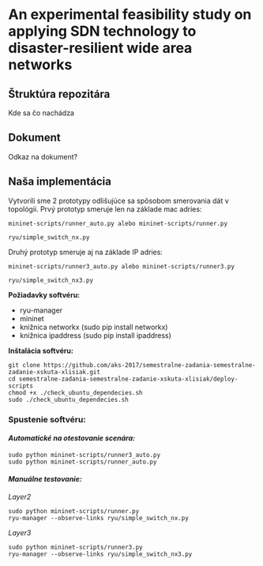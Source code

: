 # An experimental feasibility study on applying SDN technology to disaster-resilient wide area networks

## Štruktúra repozitára
Kde sa čo nachádza

## Dokument
Odkaz na dokument?

## Naša implementácia
Vytvorili sme 2 prototypy odlišujúce sa spôsobom smerovania dát v topológii.
Prvý prototyp smeruje len na základe mac adries:

    mininet-scripts/runner_auto.py alebo mininet-scripts/runner.py

    ryu/simple_switch_nx.py
Druhý prototyp smeruje aj na základe IP adries:

    mininet-scripts/runner3_auto.py alebo mininet-scripts/runner3.py

    ryu/simple_switch_nx3.py

**Požiadavky softvéru:**

 - ryu-manager
 - mininet
 - knižnica networkx (sudo pip install networkx)
 - knižnica ipaddress (sudo pip install ipaddress)

**Inštalácia softvéru:**

    git clone https://github.com/aks-2017/semestralne-zadania-semestralne-zadanie-xskuta-xlisiak.git
    cd semestralne-zadania-semestralne-zadanie-xskuta-xlisiak/deploy-scripts
	chmod +x ./check_ubuntu_dependecies.sh
    sudo ./check_ubuntu_dependecies.sh




### Spustenie softvéru:

#### *Automatické na otestovanie scenára:*
```
sudo python mininet-scripts/runner3_auto.py
sudo python mininet-scripts/runner_auto.py
```
#### *Manuálne testovanie:*
 
 *Layer2*

```
sudo python mininet-scripts/runner.py
ryu-manager --observe-links ryu/simple_switch_nx.py
```

*Layer3*
```
sudo python mininet-scripts/runner3.py
ryu-manager --observe-links ryu/simple_switch_nx3.py
```

